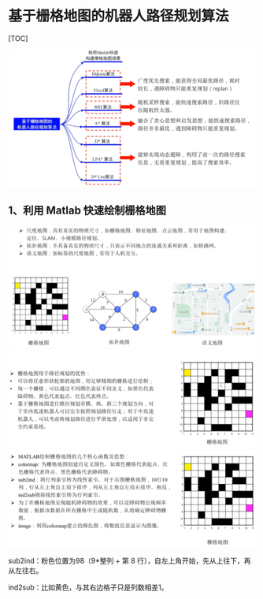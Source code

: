 # 基于栅格地图的机器人路径规划算法

[TOC]

<img src="基于栅格地图的机器人路径规划算法.assets/image-20240311203659489.png" alt="image-20240311203659489" style="zoom: 50%;" />

## 1、利用 Matlab 快速绘制栅格地图

<img src="基于栅格地图的机器人路径规划算法.assets/image-20240311203821127.png" alt="image-20240311203821127" style="zoom:50%;" />

<img src="基于栅格地图的机器人路径规划算法.assets/image-20240311203957168.png" alt="image-20240311203957168" style="zoom:50%;" />

<img src="基于栅格地图的机器人路径规划算法.assets/image-20240311204157178.png" alt="image-20240311204157178" style="zoom:50%;" />

sub2ind：粉色位置为98（9*整列 + 第 8 行），自左上角开始，先从上往下，再从左往右。

ind2sub：比如黄色，与其右边格子只是列数相差1。

